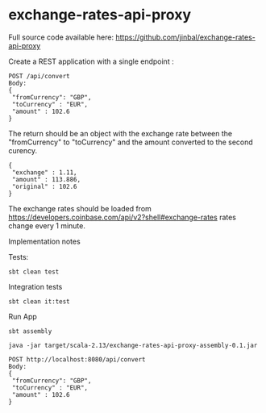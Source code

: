 # exchange-rates-api-proxy

Full source code available here:
https://github.com/jinbal/exchange-rates-api-proxy


Create a REST application with a single endpoint :
````
POST /api/convert
Body:
{
 "fromCurrency": "GBP",
 "toCurrency" : "EUR",
 "amount" : 102.6
}
````
The return should be an object with the exchange rate between the "fromCurrency" to "toCurrency"
and the amount converted to the second curency.
````
{
 "exchange" : 1.11,
 "amount" : 113.886,
 "original" : 102.6
}
````
The exchange rates should be loaded from https://developers.coinbase.com/api/v2?shell#exchange-rates 
rates change every 1 minute.

Implementation notes

Tests:
````
sbt clean test
````
Integration tests
````
sbt clean it:test
````

Run App
````
sbt assembly

java -jar target/scala-2.13/exchange-rates-api-proxy-assembly-0.1.jar

POST http://localhost:8080/api/convert
Body:
{
 "fromCurrency": "GBP",
 "toCurrency" : "EUR",
 "amount" : 102.6
}
````
